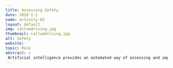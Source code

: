 ```yaml
---
title: Assessing Safety
date: 2018-1-1
name: activity-03
layout: default
img: callumdriving.jpg
thumbnail: callumdriving.jpg
alt: Safety
website:
topic: Role
abstract: >
 Artificial intelligence provides an automated way of assessing and improving safety for trusted autonomous vehicles.
---
```

